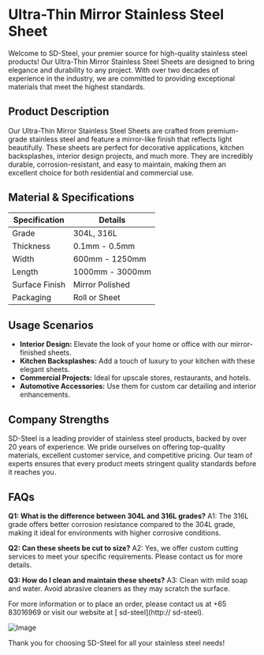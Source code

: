 # Ultra-Thin Mirror Stainless Steel Sheet

Welcome to SD-Steel, your premier source for high-quality stainless steel products! Our Ultra-Thin Mirror Stainless Steel Sheets are designed to bring elegance and durability to any project. With over two decades of experience in the industry, we are committed to providing exceptional materials that meet the highest standards.

## Product Description

Our Ultra-Thin Mirror Stainless Steel Sheets are crafted from premium-grade stainless steel and feature a mirror-like finish that reflects light beautifully. These sheets are perfect for decorative applications, kitchen backsplashes, interior design projects, and much more. They are incredibly durable, corrosion-resistant, and easy to maintain, making them an excellent choice for both residential and commercial use.

## Material & Specifications

| Specification       | Details                                |
|---------------------|----------------------------------------|
| Grade               | 304L, 316L                             |
| Thickness           | 0.1mm - 0.5mm                          |
| Width               | 600mm - 1250mm                         |
| Length              | 1000mm - 3000mm                        |
| Surface Finish      | Mirror Polished                        |
| Packaging           | Roll or Sheet                          |

## Usage Scenarios

- **Interior Design:** Elevate the look of your home or office with our mirror-finished sheets.
- **Kitchen Backsplashes:** Add a touch of luxury to your kitchen with these elegant sheets.
- **Commercial Projects:** Ideal for upscale stores, restaurants, and hotels.
- **Automotive Accessories:** Use them for custom car detailing and interior enhancements.

## Company Strengths

SD-Steel is a leading provider of stainless steel products, backed by over 20 years of experience. We pride ourselves on offering top-quality materials, excellent customer service, and competitive pricing. Our team of experts ensures that every product meets stringent quality standards before it reaches you.

## FAQs

**Q1: What is the difference between 304L and 316L grades?**
A1: The 316L grade offers better corrosion resistance compared to the 304L grade, making it ideal for environments with higher corrosive conditions.

**Q2: Can these sheets be cut to size?**
A2: Yes, we offer custom cutting services to meet your specific requirements. Please contact us for more details.

**Q3: How do I clean and maintain these sheets?**
A3: Clean with mild soap and water. Avoid abrasive cleaners as they may scratch the surface.

For more information or to place an order, please contact us at +65 83016969 or visit our website at [ sd-steel](http:// sd-steel).

![Image](https://github.com/user-attachments/assets/2567258e-e124-4816-932d-1809bd27ef0b)

Thank you for choosing SD-Steel for all your stainless steel needs!